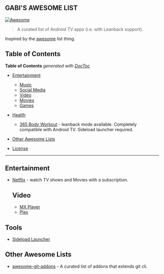 GABI'S AWESOME LIST
--

[![Awesome](https://cdn.rawgit.com/sindresorhus/awesome/d7305f38d29fed78fa85652e3a63e154dd8e8829/media/badge.svg)](https://github.com/sindresorhus/awesome)

> A curated list of Android TV apps (i.e. with Leanback support).

Inspired by the [awesome](https://github.com/sindresorhus/awesome) list thing.
## Table of Contents

<!-- START doctoc generated TOC please keep comment here to allow auto update -->
<!-- DON'T EDIT THIS SECTION, INSTEAD RE-RUN doctoc TO UPDATE -->
**Table of Contents**  *generated with [DocToc](https://github.com/thlorenz/doctoc)*

- [Entertainment](#entertainment)
  - [Music](#music)
  - [Social Media](#social-media)
  - [Video](#video)
  - [Movies](#movies)
  - [Games](#games)
  
- [Health](#Health)
  - [365 Body Workout](https://play.google.com/store/apps/details?id=com.peirr.workout.play) - leanback mode available. Completely compatible with Android TV. Sideload launcher required.
   

- [Other Awesome Lists](#other-awesome-lists)
- [License](#license)

---

## Entertainment

- [Netflix](https://play.google.com/store/apps/details?id=com.netflix.ninja) - watch TV shows and Movies with a subscription.

    ## Video
    - [MX Player](https://play.google.com/store/apps/details?id=com.mxtech.videoplayer.ad)
    - [Plex](https://play.google.com/store/apps/details?id=com.plexapp.android)
## Tools
- [Sideload Launcher](https://play.google.com/store/apps/details?id=eu.chainfire.tv.sideloadlauncher)

## Other Awesome Lists

- [awesome-git-addons](https://github.com/stevemao/awesome-git-addons) - A curated list of addons that extends git cli.
